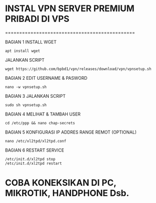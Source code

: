# INSTAL VPN SERVER PREMIUM PRIBADI DI VPS
==============================================

BAGIAN 1
INSTALL WGET
 ```
apt install wget
 ```
JALANKAN SCRIPT
 ```
wget https://github.com/bpbd1/vpn/releases/download/vpn/vpnsetup.sh
 ```
BAGIAN 2
EDIT USERNAME & PASWORD
 ```
nano -w vpnsetup.sh
 ```
BAGIAN 3
JALANKAN SCRIPT
 ```
sudo sh vpnsetup.sh
 ```
BAGIAN 4
MELIHAT & TAMBAH USER
 ```
cd /etc/ppp && nano chap-secrets
 ```
BAGIAN 5
KONFIGURASI IP ADDRES RANGE REMOT (OPTIONAL)
 ```
nano /etc/xl2tpd/xl2tpd.conf
 ```
BAGIAN 6
RESTART SERVICE
 ```
/etc/init.d/xl2tpd stop
/etc/init.d/xl2tpd restart
 ```
COBA KONEKSIKAN DI PC, MIKROTIK, HANDPHONE Dsb.
===============================================
